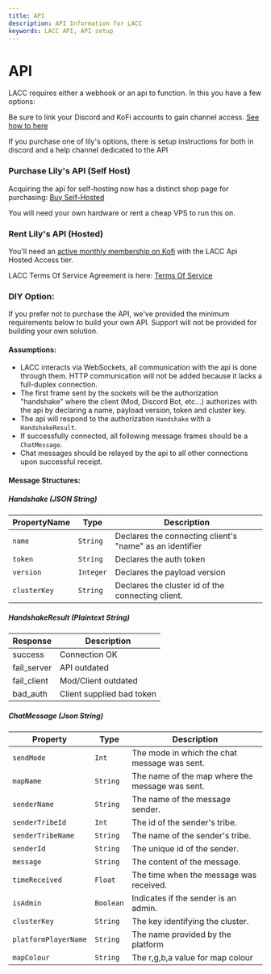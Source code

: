 ```yaml
---
title: API
description: API Information for LACC
keywords: LACC API, API setup
---
```


# API

LACC requires either a webhook or an api to function. In this you have a few options:

Be sure to link your Discord and KoFi accounts to gain channel access. [See how to here](https://help.ko-fi.com/hc/en-us/articles/8664701197073-How-do-I-join-a-Creator-s-Discord#h_01H9FYE7RQD1RF4D4CN4S5JVE3)

If you purchase one of lily's options, there is setup instructions for both in discord and a help channel dedicated to the API

### Purchase Lily's API (Self Host)
Acquiring the api for self-hosting now has a distinct shop page for purchasing: [Buy Self-Hosted](https://ko-fi.com/s/aa9eeaa1bd)

You will need your own hardware or rent a cheap VPS to run this on.

### Rent Lily's API (Hosted)
You'll need an [active monthly membership on Kofi](https://ko-fi.com/delilaheve/tiers) with the LACC Api Hosted Access tier.


LACC Terms Of Service Agreement is here: [Terms Of Service](https://docs.google.com/document/d/147q8p2Ty4fJILHw2tM-YRSoxR20hOE1uSs0DRX1js20/edit)

### DIY Option:
If you prefer not to purchase the API, we've provided the minimum requirements below to build your own API. Support will not be provided for building your own solution.

#### Assumptions:

- LACC interacts via WebSockets, all communication with the api is done through them. HTTP communication will not be added because it lacks a full-duplex connection.
- The first frame sent by the sockets will be the authorization "handshake" where the client (Mod, Discord Bot, etc...) authorizes with the api by declaring a name, payload version, token and cluster key.
- The api will respond to the authorization `Handshake` with a `HandshakeResult`.
- If successfully connected, all following message frames should be a `ChatMessage`.
- Chat messages should be relayed by the api to all other connections upon successful receipt.

#### Message Structures:

##### Handshake (JSON String)
| PropertyName | Type      | Description                                              |
|--------------|-----------|----------------------------------------------------------|
| `name`       | `String`  | Declares the connecting client's "name" as an identifier |
| `token`      | `String`  | Declares the auth token                                  |
| `version`    | `Integer` | Declares the payload version                             |
| `clusterKey` | `String`  | Declares the cluster id of the connecting client.        |

##### HandshakeResult (Plaintext String)
| Response     | Description                     |
|--------------|---------------------------------|
| success      | Connection OK                   |
| fail_server  | API outdated                    |
| fail_client  | Mod/Client outdated             |
| bad_auth     | Client supplied bad token       |

##### ChatMessage (Json String)
| Property         | Type     | Description |
|------------------|----------|-------------------------------------------------|
| `sendMode`       | `Int`    | The mode in which the chat message was sent.    |
| `mapName`        | `String` | The name of the map where the message was sent. |
| `senderName`     | `String` | The name of the message sender.                 |
| `senderTribeId`  | `Int`    | The id of the sender's tribe.                   |
| `senderTribeName`| `String` | The name of the sender's tribe.                 |
| `senderId`       | `String` | The unique id of the sender.                    |
| `message`        | `String` | The content of the message.                     |
| `timeReceived`   | `Float`  | The time when the message was received.         |
| `isAdmin`        | `Boolean`| Indicates if the sender is an admin.            |
| `clusterKey`     | `String` | The key identifying the cluster.                |
| `platformPlayerName`     | `String` | The name provided by the platform       |
| `mapColour`      | `String` | The r,g,b,a value for map colour                |